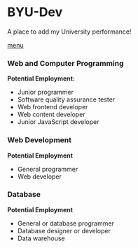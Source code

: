 # BYU-Dev
A place to add my University performance!

[menu](https://github.com/JavSancen/BYU-Developer/blob/master/README.md)


### Web and Computer Programming
**Potential Employment:**

* Junior programmer
* Software quality assurance tester
* Web frontend developer
* Web content developer
* Junior JavaScript developer


### Web Development
**Potential Employment**

* General programmer
* Web developer



### Database
**Potential Employment**

* General or database programmer
* Database designer or developer
* Data warehouse